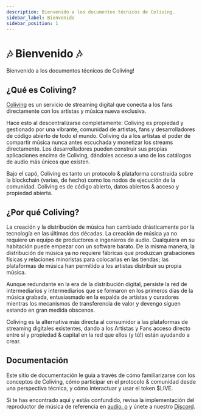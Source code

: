 ```yaml
---
description: Bienvenido a los documentos técnicos de Coliving.
sidebar_label: Bienvenido
sidebar_position: 1
---
```


# 🎶 Bienvenido 🎶

Bienvenido a los documentos técnicos de Coliving!


## ¿Qué es Coliving?

[Coliving](https://.co) es un servicio de streaming digital que conecta a los fans directamente con los artistas y música nueva exclusiva.

Hace esto al descentralizarse completamente: Coliving es propiedad y gestionado por una vibrante, comunidad de artistas, fans y desarrolladores de código abierto de todo el mundo. Coliving da a los artistas el poder de compartir música nunca antes escuchada y monetizar los streams directamente. Los desarrolladores pueden construir sus propias aplicaciones encima de Coliving, dándoles acceso a uno de los catálogos de audio más únicos que existen.

Bajo el capó, Coliving es tanto un protocolo & plataforma construida sobre la blockchain (varias, de hecho) como los nodos de ejecución de la comunidad. Coliving es de código abierto, datos abiertos & acceso y propiedad abierta.


## ¿Por qué Coliving?

La creación y la distribución de música han cambiado drásticamente por la tecnología en las últimas dos décadas. La creación de música ya no requiere un equipo de productores e ingenieros de audio. Cualquiera en su habitación puede empezar con un software barato. De la misma manera, la distribución de música ya no requiere fábricas que produzcan grabaciones físicas y relaciones minoristas para colocarlas en las tiendas; las plataformas de música han permitido a los artistas distribuir su propia música.

Aunque redundante en la era de la distribución digital, persiste la red de intermediarios y intermediarios que se formaron en los primeros días de la música grabada, entusiasmado en la espalda de artistas y curadores mientras los mecanismos de transferencia de valor y devengo siguen estando en gran medida obscenos.

Coliving es la alternativa más directa al consumidor a las plataformas de streaming digitales existentes, dando a los Artistas y Fans acceso directo entre sí y propiedad & capital en la red que ellos (y tú!) están ayudando a crear.


## Documentación

Este sitio de documentación le guía a través de cómo familiarizarse con los conceptos de Coliving, cómo participar en el protocolo & comunidad desde una perspectiva técnica, y cómo interactuar y usar el token $LIVE.

Si te has encontrado aquí y estás confundido, revisa la implementación del reproductor de música de referencia en [audio. o](https://.co) y únete a nuestro [Discord](https://discord.com/invite/).